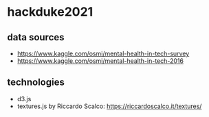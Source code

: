 # hackduke2021

## data sources
* https://www.kaggle.com/osmi/mental-health-in-tech-survey
* https://www.kaggle.com/osmi/mental-health-in-tech-2016


## technologies
* d3.js
* textures.js by Riccardo Scalco: https://riccardoscalco.it/textures/
